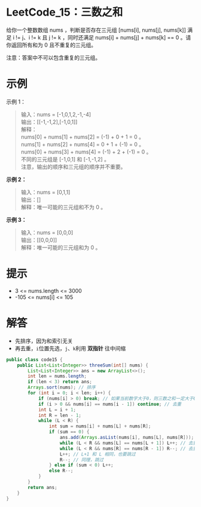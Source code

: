 # LeetCode_15：三数之和

给你一个整数数组 nums ，判断是否存在三元组 [nums[i], nums[j], nums[k]] 满足 i != j、i != k 且 j != k ，同时还满足 nums[i] + nums[j] + nums[k] == 0 。请你返回所有和为 0 且不重复的三元组。

注意：答案中不可以包含重复的三元组。


# 示例


示例 1：

>输入：nums = [-1,0,1,2,-1,-4]  
输出：[[-1,-1,2],[-1,0,1]]  
解释：  
nums[0] + nums[1] + nums[2] = (-1) + 0 + 1 = 0 。  
nums[1] + nums[2] + nums[4] = 0 + 1 + (-1) = 0 。  
nums[0] + nums[3] + nums[4] = (-1) + 2 + (-1) = 0 。  
不同的三元组是 [-1,0,1] 和 [-1,-1,2] 。  
注意，输出的顺序和三元组的顺序并不重要。  

**示例 2：**

>输入：nums = [0,1,1]  
输出：[]  
解释：唯一可能的三元组和不为 0 。

**示例 3：**

>输入：nums = [0,0,0]  
输出：[[0,0,0]]  
解释：唯一可能的三元组和为 0 。


# 提示

- 3 <= nums.length <= 3000
- -105 <= nums[i] <= 105

# 解答
- 先排序，因为和索引无关
- 再去重，`i`位置先选，`j`、`k`利用 **双指针** 往中间缩
```java
public class code15 {
    public List<List<Integer>> threeSum(int[] nums) {
        List<List<Integer>> ans = new ArrayList<>();
        int len = nums.length;
        if (len < 3) return ans;
        Arrays.sort(nums); // 排序
        for (int i = 0; i < len; i++) {
            if (nums[i] > 0) break; // 如果当前数字大于0，则三数之和一定大于0，所以结束循环
            if (i > 0 && nums[i] == nums[i - 1]) continue; // 去重
            int L = i + 1;
            int R = len - 1;
            while (L < R) {
                int sum = nums[i] + nums[L] + nums[R];
                if (sum == 0) {
                    ans.add(Arrays.asList(nums[i], nums[L], nums[R]));
                    while (L < R && nums[L] == nums[L + 1]) L++; // 去重
                    while (L < R && nums[R] == nums[R - 1]) R--; // 去重
                    L++; // L+1 和 L 相同，也要跳过
                    R--; // 同理，跳过
                } else if (sum < 0) L++;
                else R--;
            }
        }
        return ans;
    }
}

```